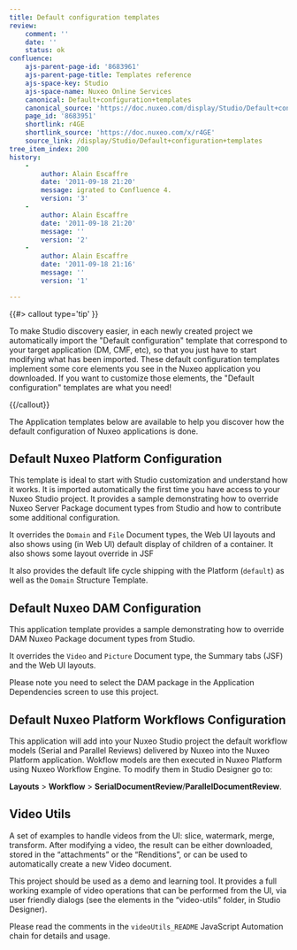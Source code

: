 ```yaml
---
title: Default configuration templates
review:
    comment: ''
    date: ''
    status: ok
confluence:
    ajs-parent-page-id: '8683961'
    ajs-parent-page-title: Templates reference
    ajs-space-key: Studio
    ajs-space-name: Nuxeo Online Services
    canonical: Default+configuration+templates
    canonical_source: 'https://doc.nuxeo.com/display/Studio/Default+configuration+templates'
    page_id: '8683951'
    shortlink: r4GE
    shortlink_source: 'https://doc.nuxeo.com/x/r4GE'
    source_link: /display/Studio/Default+configuration+templates
tree_item_index: 200
history:
    -
        author: Alain Escaffre
        date: '2011-09-18 21:20'
        message: igrated to Confluence 4.
        version: '3'
    -
        author: Alain Escaffre
        date: '2011-09-18 21:20'
        message: ''
        version: '2'
    -
        author: Alain Escaffre
        date: '2011-09-18 21:16'
        message: ''
        version: '1'

---
```

{{#> callout type='tip' }}

To make Studio discovery easier, in each newly created project we automatically import the "Default configuration" template that correspond to your target application (DM, CMF, etc), so that you just have to start modifying what has been imported. These default configuration templates implement some core elements you see in the Nuxeo application you downloaded.
If you want to customize those elements, the "Default configuration" templates are what you need!

{{/callout}}

The Application templates below are available to help you discover how the default configuration of Nuxeo applications is done.

## Default Nuxeo Platform Configuration

This template is ideal to start with Studio customization and understand how it works. It is imported automatically the first time you have access to your Nuxeo Studio project. It provides a sample demonstrating how to override Nuxeo Server Package document types from Studio and how to contribute some additional configuration.

It overrides the `Domain` and `File` Document types, the Web UI layouts and also shows using (in Web UI) default display of children of a container. It also shows some layout override in JSF

It also provides the default life cycle shipping with the Platform (`default`) as well as the `Domain` Structure Template.


## Default Nuxeo DAM Configuration

This application template provides a sample demonstrating how to override DAM Nuxeo Package document types from Studio.

It overrides the `Video` and `Picture` Document type, the Summary tabs (JSF) and the Web UI layouts.

Please note you need to select the DAM package in the Application Dependencies screen to use this project.


## Default Nuxeo Platform Workflows Configuration

This application will add into your Nuxeo Studio project the default workflow models (Serial and Parallel Reviews) delivered by Nuxeo into the Nuxeo Platform application. Wokflow models are then executed in Nuxeo Platform using Nuxeo Workflow Engine. To modify them in Studio Designer go to:

**Layouts** > **Workflow** > **SerialDocumentReview**/**ParallelDocumentReview**.


## Video Utils

A set of examples to handle videos from the UI: slice, watermark, merge, transform. After modifying a video, the result can be either downloaded, stored in the “attachments” or the “Renditions”, or can be used to automatically create a new Video document.

This project should be used as a demo and learning tool. It provides a full working example of video operations that can be performed from the UI, via user friendly dialogs (see the elements in the “video-utils” folder, in Studio Designer).

Please read the comments in the `videoUtils_README` JavaScript Automation chain for details and usage.

